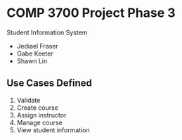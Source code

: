 # COMP 3700 Project Phase 3

Student Information System

* Jediael Fraser
* Gabe Keeter
* Shawn Lin

## Use Cases Defined

1. Validate
2. Create course
3. Assign instructor
4. Manage course
5. View student information